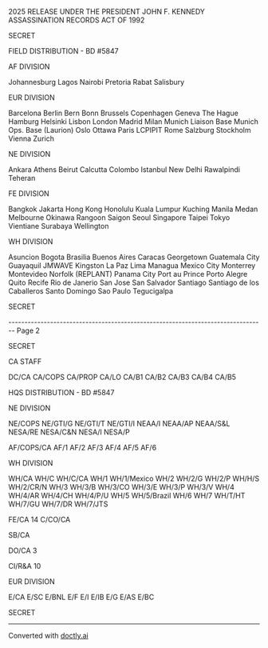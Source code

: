 2025 RELEASE UNDER THE PRESIDENT JOHN F. KENNEDY ASSASSINATION RECORDS ACT OF 1992

SECRET

FIELD DISTRIBUTION - BD #5847

AF DIVISION

Johannesburg
Lagos
Nairobi
Pretoria
Rabat
Salisbury

EUR DIVISION

Barcelona
Berlin
Bern
Bonn
Brussels
Copenhagen
Geneva
The Hague
Hamburg
Helsinki
Lisbon
London
Madrid
Milan
Munich Liaison Base
Munich Ops. Base (Laurion)
Oslo
Ottawa
Paris
LCPIPIT
Rome
Salzburg
Stockholm
Vienna
Zurich

NE DIVISION

Ankara
Athens
Beirut
Calcutta
Colombo
Istanbul
New Delhi
Rawalpindi
Teheran

FE DIVISION

Bangkok
Jakarta
Hong Kong
Honolulu
Kuala Lumpur
Kuching
Manila
Medan
Melbourne
Okinawa
Rangoon
Saigon
Seoul
Singapore
Taipei
Tokyo
Vientiane
Surabaya
Wellington

WH DIVISION

Asuncion
Bogota
Brasilia
Buenos Aires
Caracas
Georgetown
Guatemala City
Guayaquil
JMWAVE
Kingston
La Paz
Lima
Managua
Mexico City
Monterrey
Montevideo
Norfolk (REPLANT)
Panama City
Port au Prince
Porto Alegre
Quito
Recife
Rio de Janerio
San Jose
San Salvador
Santiago
Santiago de los
Caballeros
Santo Domingo
Sao Paulo
Tegucigalpa

SECRET


-------------------------------------------------------------------------------- Page 2

SECRET

CA STAFF

DC/CA
CA/COPS
CA/PROP
CA/LO
CA/B1
CA/B2
CA/B3
CA/B4
CA/B5

HQS DISTRIBUTION - BD #5847

NE DIVISION

NE/COPS
NE/GTI/G
NE/GTI/T
NE/GTI/I
NEAA/I
NEAA/AP
NEAA/S&L
NESA/RE
NESA/C&N
NESA/I
NESA/P

AF/COPS/CA
AF/1
AF/2
AF/3
AF/4
AF/5
AF/6

WH DIVISION

WH/CA
WH/C
WH/C/CA
WH/1
WH/1/Mexico
WH/2
WH/2/G
WH/2/P
WH/H/S
WH/2/CR/N
WH/3
WH/3/B
WH/3/CO
WH/3/E
WH/3/P
WH/3/V
WH/4
WH/4/AR
WH/4/CH
WH/4/P/U
WH/5
WH/5/Brazil
WH/6
WH/7
WH/T/HT
WH/7/GU
WH/7/DR
WH/7/JTS

FE/CA 14
C/CO/CA

SB/CA

DO/CA 3

CI/R&A 10

EUR DIVISION

E/CA
E/SC
E/BNL
E/F
E/I
E/IB
E/G
E/AS
E/BC

SECRET


---
Converted with [doctly.ai](https://doctly.ai)
